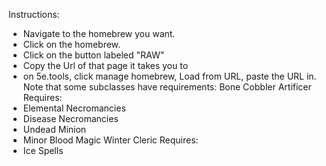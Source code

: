﻿Instructions:
- Navigate to the homebrew you want.
- Click on the homebrew.
- Click on the button labeled "RAW"
- Copy the Url of that page it takes you to
- on 5e.tools, click manage homebrew, Load from URL, paste the URL in.
Note that some subclasses have requirements:
Bone Cobbler Artificer Requires:
 - Elemental Necromancies
 - Disease Necromancies
 - Undead Minion
 - Minor Blood Magic
 Winter Cleric Requires:
 - Ice Spells
